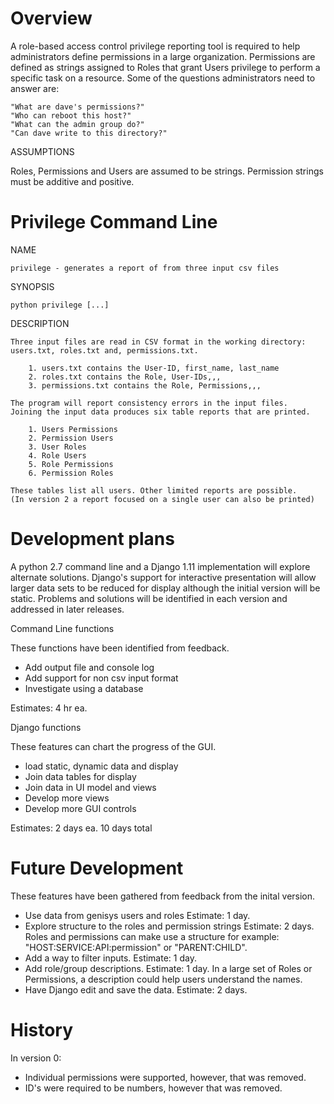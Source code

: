 Overview
========

A role-based access control privilege reporting tool is required to help administrators define
permissions in a large organization. Permissions are defined as strings assigned to Roles that grant Users
privilege to perform a specific task on a resource. Some of the questions administrators need to answer are:

    "What are dave's permissions?"
    "Who can reboot this host?"
    "What can the admin group do?"
    "Can dave write to this directory?"

ASSUMPTIONS

Roles, Permissions and Users are assumed to be strings. Permission strings must be additive and positive. 

Privilege Command Line
======================

NAME

    privilege - generates a report of from three input csv files

SYNOPSIS

    python privilege [...] 

DESCRIPTION

    Three input files are read in CSV format in the working directory: users.txt, roles.txt and, permissions.txt.

        1. users.txt contains the User-ID, first_name, last_name
        2. roles.txt contains the Role, User-IDs,,,
        3. permissions.txt contains the Role, Permissions,,,

    The program will report consistency errors in the input files.
    Joining the input data produces six table reports that are printed.

        1. Users Permissions
        2. Permission Users
        3. User Roles
        4. Role Users
        5. Role Permissions
        6. Permission Roles
    
    These tables list all users. Other limited reports are possible.
    (In version 2 a report focused on a single user can also be printed)

Development plans
=================
A python 2.7 command line and a Django 1.11 implementation will explore alternate solutions. Django's support for interactive presentation will allow larger data sets to be reduced for display although the initial version will be static. Problems and solutions will be identified in each version and addressed in later releases. 

Command Line functions

These functions have been identified from feedback.
- Add output file and console log
- Add support for non csv input format
- Investigate using a database

Estimates: 4 hr ea.

Django functions

These features can chart the progress of the GUI.
- load static, dynamic data and display 
- Join data tables for display
- Join data in UI model and views
- Develop more views 
- Develop more GUI controls

Estimates: 2 days ea. 10 days total

Future Development 
==================
These features have been gathered from feedback from the inital version.
- Use data from genisys users and roles  Estimate: 1 day.
- Explore structure to the roles and permission strings Estimate: 2 days.
  Roles and permissions can make use a structure for example: "HOST:SERVICE:API:permission" or "PARENT:CHILD".
- Add a way to filter inputs. Estimate: 1 day.
- Add role/group descriptions. Estimate: 1 day.
  In a large set of Roles or Permissions, a description could help users understand the names.
- Have Django edit and save the data. Estimate: 2 days.
  
  
History
=======
In version 0:
- Individual permissions were supported, however, that was removed.
- ID's were required to be numbers, however that was removed.

